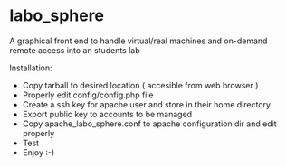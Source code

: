 # labo_sphere
A graphical front end to handle virtual/real machines and on-demand remote access into an students lab

Installation:

- Copy tarball to desired location ( accesible from web browser )
- Properly edit config/config.php file
- Create a ssh key for apache user and store in their home directory
- Export public key to accounts to be managed
- Copy apache_labo_sphere.conf to apache configuration dir and edit properly
- Test
- Enjoy :-)